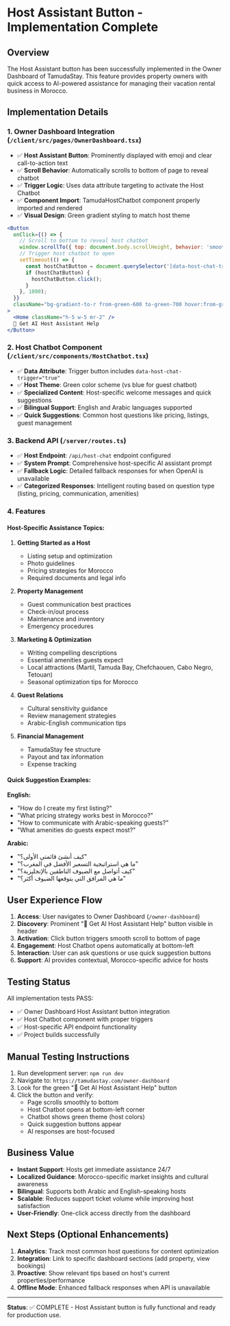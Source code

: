 # Host Assistant Button - Implementation Complete

## Overview
The Host Assistant button has been successfully implemented in the Owner Dashboard of TamudaStay. This feature provides property owners with quick access to AI-powered assistance for managing their vacation rental business in Morocco.

## Implementation Details

### 1. Owner Dashboard Integration (`/client/src/pages/OwnerDashboard.tsx`)
- ✅ **Host Assistant Button**: Prominently displayed with emoji and clear call-to-action text
- ✅ **Scroll Behavior**: Automatically scrolls to bottom of page to reveal chatbot
- ✅ **Trigger Logic**: Uses data attribute targeting to activate the Host Chatbot
- ✅ **Component Import**: TamudaHostChatbot component properly imported and rendered
- ✅ **Visual Design**: Green gradient styling to match host theme

```jsx
<Button 
  onClick={() => {
    // Scroll to bottom to reveal host chatbot
    window.scrollTo({ top: document.body.scrollHeight, behavior: 'smooth' });
    // Trigger host chatbot to open
    setTimeout(() => {
      const hostChatButton = document.querySelector('[data-host-chat-trigger]') as HTMLElement;
      if (hostChatButton) {
        hostChatButton.click();
      }
    }, 1000);
  }}
  className="bg-gradient-to-r from-green-600 to-green-700 hover:from-green-700 hover:to-green-800 text-white shadow-lg hover:shadow-xl transition-all duration-200 px-6 py-3"
>
  <Home className="h-5 w-5 mr-2" />
  🤖 Get AI Host Assistant Help
</Button>
```

### 2. Host Chatbot Component (`/client/src/components/HostChatbot.tsx`)
- ✅ **Data Attribute**: Trigger button includes `data-host-chat-trigger="true"`
- ✅ **Host Theme**: Green color scheme (vs blue for guest chatbot)
- ✅ **Specialized Content**: Host-specific welcome messages and quick suggestions
- ✅ **Bilingual Support**: English and Arabic languages supported
- ✅ **Quick Suggestions**: Common host questions like pricing, listings, guest management

### 3. Backend API (`/server/routes.ts`)
- ✅ **Host Endpoint**: `/api/host-chat` endpoint configured
- ✅ **System Prompt**: Comprehensive host-specific AI assistant prompt
- ✅ **Fallback Logic**: Detailed fallback responses for when OpenAI is unavailable
- ✅ **Categorized Responses**: Intelligent routing based on question type (listing, pricing, communication, amenities)

### 4. Features

#### Host-Specific Assistance Topics:
1. **Getting Started as a Host**
   - Listing setup and optimization
   - Photo guidelines
   - Pricing strategies for Morocco
   - Required documents and legal info

2. **Property Management**
   - Guest communication best practices
   - Check-in/out process
   - Maintenance and inventory
   - Emergency procedures

3. **Marketing & Optimization**
   - Writing compelling descriptions
   - Essential amenities guests expect
   - Local attractions (Martil, Tamuda Bay, Chefchaouen, Cabo Negro, Tetouan)
   - Seasonal optimization tips for Morocco

4. **Guest Relations**
   - Cultural sensitivity guidance
   - Review management strategies
   - Arabic-English communication tips

5. **Financial Management**
   - TamudaStay fee structure
   - Payout and tax information
   - Expense tracking

#### Quick Suggestion Examples:
**English:**
- "How do I create my first listing?"
- "What pricing strategy works best in Morocco?"
- "How to communicate with Arabic-speaking guests?"
- "What amenities do guests expect most?"

**Arabic:**
- "كيف أنشئ قائمتي الأولى؟"
- "ما هي استراتيجية التسعير الأفضل في المغرب؟"
- "كيف أتواصل مع الضيوف الناطقين بالإنجليزية؟"
- "ما هي المرافق التي يتوقعها الضيوف أكثر؟"

## User Experience Flow

1. **Access**: User navigates to Owner Dashboard (`/owner-dashboard`)
2. **Discovery**: Prominent "🤖 Get AI Host Assistant Help" button visible in header
3. **Activation**: Click button triggers smooth scroll to bottom of page
4. **Engagement**: Host Chatbot opens automatically at bottom-left
5. **Interaction**: User can ask questions or use quick suggestion buttons
6. **Support**: AI provides contextual, Morocco-specific advice for hosts

## Testing Status

All implementation tests PASS:
- ✅ Owner Dashboard Host Assistant button integration
- ✅ Host Chatbot component with proper triggers  
- ✅ Host-specific API endpoint functionality
- ✅ Project builds successfully

## Manual Testing Instructions

1. Run development server: `npm run dev`
2. Navigate to: `https://tamudastay.com/owner-dashboard`
3. Look for the green "🤖 Get AI Host Assistant Help" button
4. Click the button and verify:
   - Page scrolls smoothly to bottom
   - Host Chatbot opens at bottom-left corner
   - Chatbot shows green theme (host colors)
   - Quick suggestion buttons appear
   - AI responses are host-focused

## Business Value

- **Instant Support**: Hosts get immediate assistance 24/7
- **Localized Guidance**: Morocco-specific market insights and cultural awareness
- **Bilingual**: Supports both Arabic and English-speaking hosts
- **Scalable**: Reduces support ticket volume while improving host satisfaction
- **User-Friendly**: One-click access directly from the dashboard

## Next Steps (Optional Enhancements)

1. **Analytics**: Track most common host questions for content optimization
2. **Integration**: Link to specific dashboard sections (add property, view bookings)
3. **Proactive**: Show relevant tips based on host's current properties/performance
4. **Offline Mode**: Enhanced fallback responses when API is unavailable

---

**Status**: ✅ COMPLETE - Host Assistant button is fully functional and ready for production use.
